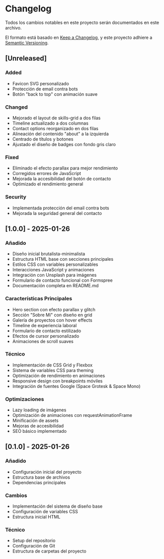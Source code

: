 # Changelog
Todos los cambios notables en este proyecto serán documentados en este archivo.

El formato está basado en [Keep a Changelog](https://keepachangelog.com/es-ES/1.0.0/),
y este proyecto adhiere a [Semantic Versioning](https://semver.org/spec/v2.0.0.html).

## [Unreleased]

### Added
- Favicon SVG personalizado
- Protección de email contra bots
- Botón "back to top" con animación suave

### Changed
- Mejorado el layout de skills-grid a dos filas
- Timeline actualizado a dos columnas
- Contact options reorganizado en dos filas
- Alineación del contenido "about" a la izquierda
- Centrado de títulos y botones
- Ajustado el diseño de badges con fondo gris claro

### Fixed
- Eliminado el efecto parallax para mejor rendimiento
- Corregidos errores de JavaScript
- Mejorada la accesibilidad del botón de contacto
- Optimizado el rendimiento general

### Security
- Implementada protección del email contra bots
- Mejorada la seguridad general del contacto

## [1.0.0] - 2025-01-26

### Añadido
- Diseño inicial brutalista-minimalista
- Estructura HTML base con secciones principales
- Estilos CSS con variables personalizables
- Interacciones JavaScript y animaciones
- Integración con Unsplash para imágenes
- Formulario de contacto funcional con Formspree
- Documentación completa en README.md

### Características Principales
- Hero section con efecto parallax y glitch
- Sección "Sobre Mí" con diseño en grid
- Galería de proyectos con hover effects
- Timeline de experiencia laboral
- Formulario de contacto estilizado
- Efectos de cursor personalizado
- Animaciones de scroll suaves

### Técnico
- Implementación de CSS Grid y Flexbox
- Sistema de variables CSS para theming
- Optimización de rendimiento en animaciones
- Responsive design con breakpoints móviles
- Integración de fuentes Google (Space Grotesk & Space Mono)

### Optimizaciones
- Lazy loading de imágenes
- Optimización de animaciones con requestAnimationFrame
- Minificación de assets
- Mejoras de accesibilidad
- SEO básico implementado

## [0.1.0] - 2025-01-26

### Añadido
- Configuración inicial del proyecto
- Estructura base de archivos
- Dependencias principales

### Cambios
- Implementación del sistema de diseño base
- Configuración de variables CSS
- Estructura inicial HTML

### Técnico
- Setup del repositorio
- Configuración de Git
- Estructura de carpetas del proyecto
